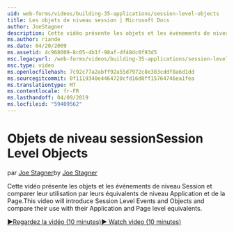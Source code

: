 ```yaml
---
uid: web-forms/videos/building-35-applications/session-level-objects
title: Les objets de niveau session | Microsoft Docs
author: JoeStagner
description: Cette vidéo présente les objets et les événements de niveau Session et comparer leur utilisation par leurs équivalents de niveau Application et de la Page.
ms.author: riande
ms.date: 04/20/2009
ms.assetid: 4c968009-8c05-4b1f-98af-df48dc0f93d5
msc.legacyurl: /web-forms/videos/building-35-applications/session-level-objects
msc.type: video
ms.openlocfilehash: 7c92c77a2abff92a55d7972c8e383cddf8a6d1dd
ms.sourcegitcommit: 0f1119340e4464720cfd16d0ff15764746ea1fea
ms.translationtype: MT
ms.contentlocale: fr-FR
ms.lasthandoff: 04/09/2019
ms.locfileid: "59409562"
---
```

# <a name="session-level-objects"></a><span data-ttu-id="95b19-103">Objets de niveau session</span><span class="sxs-lookup"><span data-stu-id="95b19-103">Session Level Objects</span></span>

<span data-ttu-id="95b19-104">par [Joe Stagner](https://github.com/JoeStagner)</span><span class="sxs-lookup"><span data-stu-id="95b19-104">by [Joe Stagner](https://github.com/JoeStagner)</span></span>

<span data-ttu-id="95b19-105">Cette vidéo présente les objets et les événements de niveau Session et comparer leur utilisation par leurs équivalents de niveau Application et de la Page.</span><span class="sxs-lookup"><span data-stu-id="95b19-105">This video will introduce Session Level Events and Objects and compare their use with their Application and Page level equivalents.</span></span>

[<span data-ttu-id="95b19-106">&#9654;Regardez la vidéo (10 minutes)</span><span class="sxs-lookup"><span data-stu-id="95b19-106">&#9654; Watch video (10 minutes)</span></span>](https://channel9.msdn.com/Blogs/ASP-NET-Site-Videos/session-level-objects)

